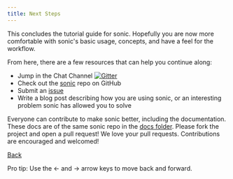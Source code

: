 ```yaml
---
title: Next Steps
---
```


This concludes the tutorial guide for sonic. Hopefully you are now more comfortable with sonic's basic usage, concepts, and have a feel for the workflow.

From here, there are a few resources that can help you continue along:

* Jump in the Chat Channel [![Gitter](https://badges.gitter.im/boltopslabs/sonic.svg)](https://gitter.im/boltopslabs/sonic)
* Check out the [sonic](https://github.com/boltopslabs/sonic) repo on GitHub
* Submit an [issue](https://github.com/boltopslabs/sonic/issues)
* Write a blog post describing how you are using sonic, or an interesting problem sonic has allowed you to solve

Everyone can contribute to make sonic better, including the documentation. These docs are of the same sonic repo in the [docs folder](https://github.com/boltopslabs/sonic/tree/master/docs). Please fork the project and open a pull request!  We love your pull requests. Contributions are encouraged and welcomed!

<a id="prev" class="btn btn-basic" href="{% link _docs/how-it-works.md %}">Back</a>
<!-- <a id="next" class="btn btn-primary" href="{% link articles.md %}">Next Step</a> -->
<p class="keyboard-tip">Pro tip: Use the <- and -> arrow keys to move back and forward.</p>

